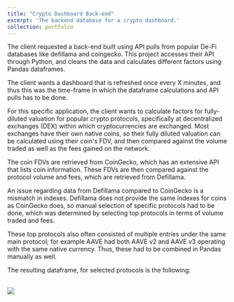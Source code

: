 ```yaml
---
title: "Crypto Dashboard Back-end"
excerpt: 'The backend database for a crypto dashboard.'
collection: portfolio
---
```


The client requested a back-end built using API pulls from popular De-Fi databases like defillama and coingecko. This project accesses their API through Python, and cleans the data and calculates different factors using Pandas dataframes.

The client wants a dashboard that is refreshed once every X minutes, and thus this was the time-frame in which the dataframe calculations and API pulls has to be done.

For this specific application, the client wants to calculate factors for fully-diluted valuation for popular crypto protocols, specifically at decentralized exchanges (DEX) within which cryptocurrencies are exchanged. Most exchanges have their own native coins, so their fully diluted valuation can be calculated using their coin's FDV, and then compared against the volume traded as well as the fees gained on the network.

The coin FDVs are retrieved from CoinGecko, which has an extensive API that lists coin information. These FDVs are then compared against the protocol volume and fees, which are retrieved from Defillama. 

An issue regarding data from Defillama compared to CoinGecko is a mismatch in indexes. Defillama does not provide the same indexes for coins as CoinGecko does, so manual selection of specific protocols had to be done, which was determined by selecting top protocols in terms of volume traded and fees.

These top protocols also often consisted of multiple entries under the same main protocol; for example AAVE had both AAVE v2 and AAVE v3 operating with the same native currency. Thus, these had to be combined in Pandas manually as well.

The resulting dataframe, for selected protocols is the following:

<br/><img src="/images/crypto.png">
